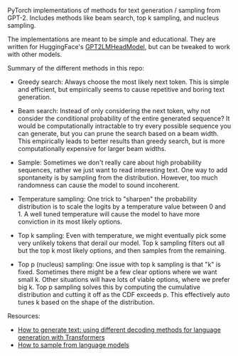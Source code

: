 PyTorch implementations of methods for text generation / sampling from GPT-2.
Includes methods like beam search, top k sampling, and nucleus sampling.

The implementations are meant to be simple and educational. 
They are written for HuggingFace's [GPT2LMHeadModel](https://huggingface.co/docs/transformers/model_doc/gpt2#transformers.GPT2LMHeadModel), 
but can be tweaked to work with other models.

Summary of the different methods in this repo:

* Greedy search: Always choose the most likely next token.
This is simple and efficient, but empirically seems to cause repetitive and boring text generation.

* Beam search: Instead of only considering the next token, why not consider the conditional probability
of the entire generated sequence? It would be computationally intractable to try every possible 
sequence you can generate, but you can prune the search based on a beam width. 
This empirically leads to better results than greedy search, but is more computationally expensive for larger
beam widths.

* Sample: Sometimes we don't really care about high probability sequences, rather we just want to read interesting text. 
One way to add spontaneity is by sampling from the distribution. 
However, too much randomness can cause the model to sound incoherent.

* Temperature sampling: One trick to "sharpen" the probability distribution is to scale the logits
by a temperature value between 0 and 1. A well tuned temperature will cause the model to have
more conviction in its most likely options.

* Top k sampling: Even with temperature, we might eventually pick some very unlikely tokens that
derail our model.
Top k sampling filters out all but the top k most likely options, and then samples from the remaining. 

* Top p (nucleus) sampling: One issue with top k sampling is that "k" is fixed. 
Sometimes there might be a few clear options where we want small k. 
Other situations will have lots of viable options, where we prefer big k. 
Top p sampling solves this by computing the cumulative distribution and cutting it off
as the CDF exceeds p. This effectively auto tunes k based on the shape of the distribution.

Resources:
* [How to generate text: using different decoding methods for language generation with Transformers](https://huggingface.co/blog/how-to-generate)
* [How to sample from language models](https://towardsdatascience.com/how-to-sample-from-language-models-682bceb97277)
